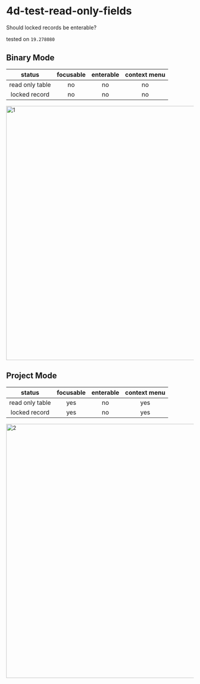# 4d-test-read-only-fields
Should locked records be enterable? 

tested on `19.278080`

## Binary Mode

|status|focusable|enterable|context menu|
|:-:|:-:|:-:|:-:|
|read only table|no|no|no|
|locked record|no|no|no|

<img width="682" alt="1" src="https://user-images.githubusercontent.com/1725068/162116968-b61ad91a-eb52-4031-8af7-1eac92c27045.png">

## Project Mode

|status|focusable|enterable|context menu|
|:-:|:-:|:-:|:-:|
|read only table|yes|no|yes|
|locked record|yes|no|yes|

<img width="682" alt="2" src="https://user-images.githubusercontent.com/1725068/162117222-5f7eee85-9b59-4c6a-b1b2-9ebbf63a06e2.png">
